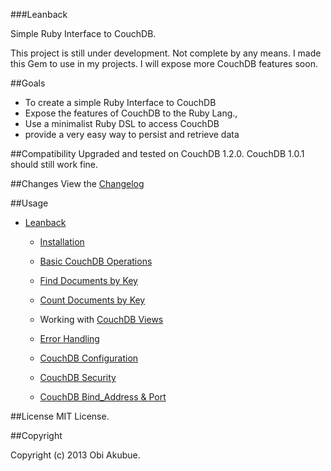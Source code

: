 ###Leanback

Simple Ruby Interface to CouchDB. 

This project is still under development. Not complete by any means. I made this Gem to use in my projects. I will expose more CouchDB features soon.

##Goals
* To create a simple Ruby Interface to CouchDB
* Expose the features of CouchDB to the Ruby Lang., 
* Use a minimalist Ruby DSL to access CouchDB
* provide a very easy way to persist and retrieve data

##Compatibility
Upgraded and tested on CouchDB 1.2.0. CouchDB 1.0.1 should still work fine. 

##Changes
View the [Changelog](https://github.com/obi-a/leanback/blob/master/Changelog.rdoc)

##Usage


* [Leanback](http://www.whisperservers.com/leanback/leanback/)

   + [Installation](http://www.whisperservers.com/leanback/leanback/installation/) 
 
   + [Basic CouchDB Operations](http://www.whisperservers.com/leanback/basic-couchdb-operations/)
   
   + [Find Documents by Key](http://www.whisperservers.com/leanback/find-documents-by-key/)

   + [Count Documents by Key](http://www.whisperservers.com/leanback/count-documents-by-key/)

   + Working with [CouchDB Views](http://www.whisperservers.com/leanback/design-documents-and-permanent-views/)

   + [Error Handling](http://www.whisperservers.com/leanback/error-handling/)
   
   + [CouchDB Configuration](http://www.whisperservers.com/leanback/couchdb-configuration/) 
   
   + [CouchDB Security](http://www.whisperservers.com/leanback/couchdb-security/) 
   
   + [CouchDB Bind_Address & Port](http://www.whisperservers.com/leanback/setting-the-bind_address-port/) 

##License
MIT License.

##Copyright

Copyright (c) 2013 Obi Akubue. 


